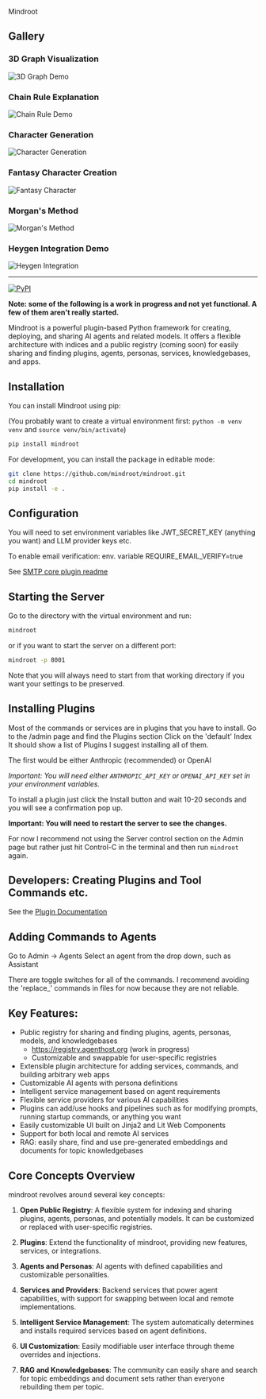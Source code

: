 
Mindroot

## Gallery

### 3D Graph Visualization
![3D Graph Demo](3dgraph.gif)

### Chain Rule Explanation
![Chain Rule Demo](chainrule.gif)

### Character Generation
![Character Generation](char4.gif)

### Fantasy Character Creation
![Fantasy Character](fantasychar.gif)

### Morgan's Method
![Morgan's Method](morgan1.gif)

### Heygen Integration Demo
![Heygen Integration](heygen.gif)

---

[![PyPI](https://img.shields.io/pypi/v/mindroot)](https://pypi.org/project/mindroot/)

**Note: some of the following is a work in progress and not yet functional. A few of them aren't really started.**

Mindroot is a powerful plugin-based Python framework for creating, deploying, and sharing AI agents and related models. It offers a flexible architecture with indices and a public registry (coming soon) for easily sharing and finding plugins, agents, personas, services, knowledgebases, and apps.

Installation
------------

You can install Mindroot using pip:

(You probably want to create a virtual environment first: `python -m venv venv` and `source venv/bin/activate`)
```bash
pip install mindroot
```

For development, you can install the package in editable mode:

```bash
git clone https://github.com/mindroot/mindroot.git
cd mindroot
pip install -e .
```

Configuration
-------------

You will need to set environment variables like JWT_SECRET_KEY (anything you want) and LLM provider keys etc.

To enable email verification: env. variable REQUIRE_EMAIL_VERIFY=true

See [SMTP core plugin readme](src/mindroot/coreplugins/smtp_email/README.md)

Starting the Server
-------------------

Go to the directory with the virtual environment and run:

```bash 
mindroot
```

or if you want to start the server on a different port:
```bash
mindroot -p 8001
```

Note that you will always need to start from that working directory if you want your
settings to be preserved.


Installing Plugins
------------------

Most of the commands or services are in plugins that you have to install.
Go to the /admin page and find the Plugins section
Click on the 'default' Index
It should show a list of Plugins
I suggest installing all of them.

The first would be either Anthropic (recommended) or OpenAI

*Important: You will need either `ANTHROPIC_API_KEY` or `OPENAI_API_KEY` set in your environment variables.*

To install a plugin just click the Install button and wait 10-20 seconds and you will see a confirmation pop up.

**Important: You will need to restart the server to see the changes.**

For now I recommend not using the Server control section on the Admin page but rather just
hit Control-C in the terminal and then run `mindroot` again.


Developers: Creating Plugins and Tool Commands etc.
---------------------------------------------------

See the [Plugin Documentation](plugins.md)


Adding Commands to Agents
-------------------------

Go to Admin -> Agents
Select an agent from the drop down, such as Assistant

There are toggle switches for all of the commands. I recommend avoiding the 'replace_' commands
in files for now because they are not reliable.


Key Features:
-------------

- Public registry for sharing and finding plugins, agents, personas, models, and knowledgebases
  - https://registry.agenthost.org (work in progress)
  - Customizable and swappable for user-specific registries
- Extensible plugin architecture for adding services, commands, and building arbitrary web apps
- Customizable AI agents with persona definitions
- Intelligent service management based on agent requirements
- Flexible service providers for various AI capabilities
- Plugins can add/use hooks and pipelines such as for modifying prompts, running startup commands, or anything you want
- Easily customizable UI built on Jinja2 and Lit Web Components
- Support for both local and remote AI services
- RAG: easily share, find and use pre-generated embeddings and documents for topic knowledgebases

Core Concepts Overview
----------------------

mindroot revolves around several key concepts:

1. **Open Public Registry**: A flexible system for indexing and sharing plugins, agents, personas, and potentially models. It can be customized or replaced with user-specific registries.

2. **Plugins**: Extend the functionality of mindroot, providing new features, services, or integrations.

3. **Agents and Personas**: AI agents with defined capabilities and customizable personalities.

4. **Services and Providers**: Backend services that power agent capabilities, with support for swapping between local and remote implementations.

5. **Intelligent Service Management**: The system automatically determines and installs required services based on agent definitions.

6. **UI Customization**: Easily modifiable user interface through theme overrides and injections.

7. **RAG and Knowledgebases**: The community can easily share and search for topic embeddings and document sets rather than everyone rebuilding them per topic.
